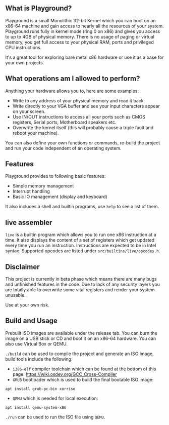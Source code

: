 ## What is Playground?
Playground is a small Monolithic 32-bit Kernel which you can boot on an x86-64 machine and gain access to nearly all
the resources of your system. Playground runs fully in kernel mode (ring 0 on x86) and gives you access to up to 4GB of physical memory.
There is no usage of paging or virtual memory, you get full access to your physical RAM, ports and privileged CPU instructions.

It's a great tool for exploring bare metal x86 hardware or use it as a base for your own projects.

## What operations am I allowed to perform?
Anything your hardware allows you to, here are some examples:

- Write to any address of your physical memory and read it back.
- Write directly to your VGA buffer and see your input characters appear on your screen.
- Use IN/OUT instructions to access all your ports such as CMOS registers, Serial ports, Motherboard speakers etc.
- Overwrite the kernel itself (this will probably cause a triple fault and reboot your machine).

You can also define your own functions or commands, re-build the project and run your code independent of an operating system.

## Features
Playground provides to following basic features:
- Simple memory management
- Interrupt handling
- Basic IO management (display and keyboard)

It also includes a shell and builtin programs, use `help` to see a list of them.

## live assembler
`live` is a builtin program which allows you to run one x86 instruction at a time.
It also displays the content of a set of registers which get updated every time you run an instruction.
Instructions are expected to be in Intel syntax. Supported opcodes are listed under `src/builtins/live/opcodes.h`.

## Disclaimer
This project is currently in beta phase which means there are many bugs and unfinished features in the code.
Due to lack of any security layers you are totally able to overwrite some vital registers and render your system unusable.

Use at your own risk.

## Build and Usage
Prebuilt ISO images are available under the release tab.
You can burn the image on a USB stick or CD and boot it on an x86-64 hardware. You can also use Virtual Box or QEMU.

`./build` can be used to compile the project and generate an ISO image, build tools include the following:

- `i386-elf` compiler toolchain which can be found at the bottom of this page: https://wiki.osdev.org/GCC_Cross-Compiler
- `GRUB` bootloader which is used to build the final bootable ISO image:
```
apt install grub-pc-bin xorriso
```
- `QEMU` which is needed for local execution:
```
apt install qemu-system-x86
```
`./run` can be used to run the ISO file using `QEMU`.
